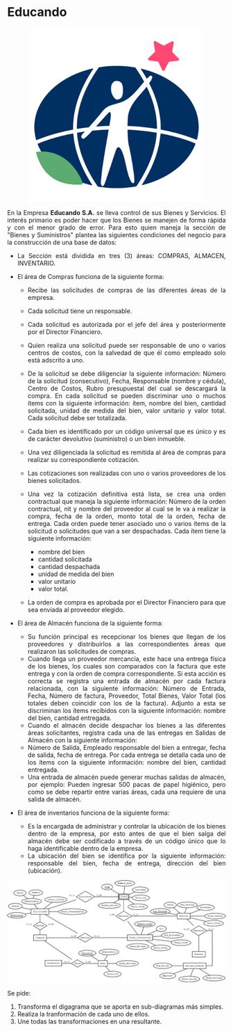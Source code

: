 <div align="justify">

# Educando

<div align="center">
<img src="img/educando.png" width="400px"/>
</div>

En la Empresa __Educando S.A.__ se lleva control de sus Bienes y Servicios. El interés primario es poder hacer que los Bienes se manejen de forma rápida y con el menor grado de error. Para esto quien maneja la sección de "Bienes y Suministros" plantea las siguientes condiciones del negocio para la construcción de una base de datos:
- La Sección está dividida en tres (3) áreas: COMPRAS, ALMACEN, INVENTARIO.
- El área de Compras funciona de la siguiente forma:
  - Recibe las solicitudes de compras de las diferentes áreas de la empresa.
  - Cada solicitud tiene un responsable.
  - Cada solicitud es autorizada por el jefe del área y posteriormente por el Director Financiero.
  - Quien realiza una solicitud puede ser responsable de uno o varios centros de costos, con la salvedad de que él como empleado solo está adscrito a uno.
  - De la solicitud se debe diligenciar la siguiente información: Número de la solicitud (consecutivo), Fecha, Responsable (nombre y cédula), Centro de Costos, Rubro presupuestal del cual se descargará la compra. En cada solicitud se pueden discriminar uno o muchos ítems con la siguiente información: ítem, nombre del bien, cantidad solicitada, unidad de medida del bien, valor unitario y valor total. Cada solicitud debe ser totalizada.
  - Cada bien es identificado por un código universal que es único y es de carácter devolutivo (suministro) o un bien inmueble.
  - Una vez diligenciada la solicitud es remitida al área de compras para realizar su correspondiente cotización.
  - Las cotizaciones son realizadas con uno o varios proveedores de los bienes solicitados.
  - Una vez la cotización definitiva está lista, se crea una orden contractual que maneja la siguiente información: Número de la orden contractual, nit y nombre del proveedor al cual se le va a realizar la compra, fecha de la orden, monto total de la orden, fecha de entrega. Cada orden puede tener asociado uno o varios ítems de la solicitud o solicitudes que van a ser despachadas. Cada ítem tiene la siguiente información:
    - nombre del bien
    - cantidad solicitada
    - cantidad despachada
    - unidad de medida del bien
    - valor unitario
    - valor total.

  - La orden de compra es aprobada por el Director Financiero para que sea enviada al proveedor elegido.

- El área de Almacén funciona de la siguiente forma:
  - Su función principal es recepcionar los bienes que llegan de los proveedores y distribuirlos a las correspondientes áreas que realizaron las solicitudes de compras.
  - Cuando llega un proveedor mercancía, este hace una entrega física de los bienes, los cuales son comparados con la factura que este entrega y con la orden de compra correspondiente. Si esta acción es correcta se registra una entrada de almacén por cada factura relacionada, con la siguiente información: Número de Entrada, Fecha, Número de factura, Proveedor, Total Bienes, Valor Total (los totales deben coincidir con los de la factura). Adjunto a esta se discriminan los ítems recibidos con la siguiente información: nombre del bien, cantidad entregada.
  - Cuando el almacén decide despachar los bienes a las diferentes áreas solicitantes, registra cada una de las entregas en Salidas de Almacén con la siguiente información:
  - Número de Salida, Empleado responsable del bien a entregar, fecha de salida, fecha de entrega. Por cada entrega se detalla cada uno de los ítems con la siguiente información: nombre del bien, cantidad entregada.
  - Una entrada de almacén puede generar muchas salidas de almacén, por ejemplo: Pueden ingresar 500 pacas de papel higiénico, pero como se debe repartir entre varias áreas, cada una requiere de una salida de almacén.
- El área de inventarios funciona de la siguiente forma:
  - Es la encargada de administrar y controlar la ubicación de los bienes dentro de la empresa, por esto antes de que el bien salga del almacén debe ser codificado a través de un código único que lo haga identificable dentro de la empresa.
  - La ubicación del bien se identifica por la siguiente información: responsable del bien, fecha de entrega, dirección del bien (ubicación).

<div align="center">
<img src="img/er-grande.png" width="900px"/>
</div>

Se pide:
1. Transforma el digagrama que se aporta en sub-diagramas más simples.
2. Realiza la tranformación de cada uno de ellos.
3. Une todas las transformaciones en una resultante.

<!-- 
<details>
      <summary>Paso 1</summary>
  </br>
  <img src="img/paso1.png">
  </br>
   </br>
</details>

<details>
      <summary>Paso 2</summary>
  </br>
  <img src="img/paso1.png">
  </br>
   </br>
</details>

<details>
      <summary>Paso 3</summary>
  </br>
  <img src="img/paso1.png">
  </br>
   </br>
</details>
-->

</div>